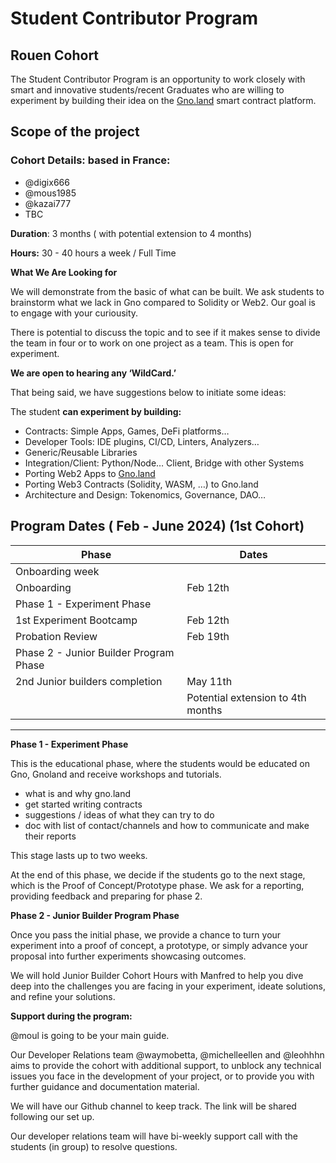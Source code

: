 # Student Contributor Program

## Rouen Cohort

The Student Contributor Program is an opportunity to work closely with smart and innovative students/recent Graduates who are willing to experiment by building their idea on the [Gno.land](http://Gno.land) smart contract platform. 

## **Scope of the project**

### Cohort Details: based in France:

- @digix666
- @mous1985
- @kazai777
- TBC

**Duration**: 3 months ( with potential extension to 4 months)

**Hours:** 30 - 40 hours a week / Full Time 

**What We Are Looking for** 

We will demonstrate from the basic of what can be built. We ask students to brainstorm what we lack in Gno compared to Solidity or Web2. Our goal is to engage with your curiousity. 

There is potential to discuss the topic and to see if it makes sense to divide the team in four or to work on one project as a team. This is open for experiment.

**We are open to hearing any ‘WildCard.’** 

That being said, we have suggestions below to initiate some ideas: 

The student **can experiment by building:** 

- Contracts: Simple Apps, Games, DeFi platforms…
- Developer Tools: IDE plugins, CI/CD, Linters, Analyzers…
- Generic/Reusable Libraries
- Integration/Client: Python/Node… Client, Bridge with other Systems
- Porting Web2 Apps to [Gno.land](http://Gno.land)
- Porting Web3 Contracts (Solidity, WASM, …) to Gno.land
- Architecture and Design: Tokenomics, Governance, DAO…

## **Program Dates ( Feb - June 2024) (1st Cohort)**

| Phase | Dates  |
| --- | --- |
| Onboarding week  |  |
| Onboarding  | Feb 12th |
| Phase 1 - Experiment Phase |  |
| 1st Experiment Bootcamp  | Feb 12th |
| Probation Review | Feb 19th  |
| Phase 2 - Junior Builder Program Phase |  |
| 2nd Junior builders completion| May 11th  |
|  | Potential extension to 4th months |

****

**Phase 1 - Experiment Phase**

This is the educational phase, where the students would be educated on Gno, Gnoland and receive workshops and tutorials. 

- what is and why gno.land
- get started writing contracts
- suggestions / ideas of what they can try to do
- doc with list of contact/channels and how to communicate and make their reports

 

This stage lasts up to two weeks. 

At the end of this phase, we decide if the students go to the next stage, which is the Proof of Concept/Prototype phase. We ask for a reporting, providing feedback and preparing for phase 2. 

**Phase 2 - Junior Builder Program Phase**

Once you pass the initial phase, we provide a chance to turn your experiment into a proof of concept, a prototype, or simply advance your proposal into further experiments showcasing outcomes. 

We will hold Junior Builder Cohort Hours with Manfred to help you dive deep into the challenges you are facing in your experiment, ideate solutions, and refine your solutions.

**Support during the program:**

@moul is going to be your main guide.

Our Developer Relations team @waymobetta, @michelleellen and @leohhhn aims to provide the cohort with additional support, to unblock any technical issues you face in the development of your project, or to provide you with further guidance and documentation material. 

We will have our Github channel to keep track. The link will be shared following our set up. 

Our developer relations team will have bi-weekly support call with the students (in group) to resolve questions.
